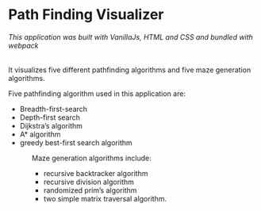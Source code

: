 <h1> Path Finding Visualizer</h1>

<h6>This application was built with VanillaJs, HTML and CSS and bundled with webpack</h6>

<p>It visualizes five different pathfinding algorithms and five maze generation algorithms.</p>

<p>Five pathfinding algorithm used in this application are:</p>
<ul>
<li> Breadth-first-search</li>
<li>Depth-first search</li>
<li>Dijkstra’s algorithm</li>
<li> A* algorithm</li>
<li>greedy best-first search algorithm</li>
<ul>



<p>Maze generation algorithms include:</p>
<ul>
<li> recursive backtracker algorithm</li>
<li>recursive division algorithm</li>
<li>randomized prim’s algorithm</li>
<li>two simple matrix traversal algorithm.</li>
<ul>



